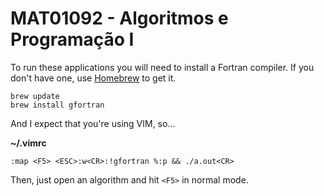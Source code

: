 # MAT01092 - Algoritmos e Programação I

To run these applications you will need to install a Fortran compiler.
If you don't have one, use [Homebrew](http://brew.sh/) to get it.

```shell
brew update
brew install gfortran
```

And I expect that you're using VIM, so...

**~/.vimrc**
```vim
:map <F5> <ESC>:w<CR>:!gfortran %:p && ./a.out<CR>
```

Then, just open an algorithm and hit `<F5>` in normal mode.
